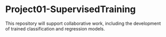 # Project01-SupervisedTraining
This repository will support collaborative work, including the development of trained classification and regression models.
